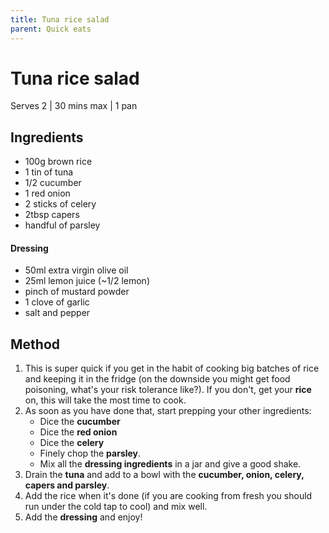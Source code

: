 ```yaml
---
title: Tuna rice salad
parent: Quick eats
---
```


# Tuna rice salad

Serves 2 \| 30 mins max \| 1 pan 

## Ingredients

- 100g brown rice
- 1 tin of tuna
- 1/2 cucumber
- 1 red onion
- 2 sticks of celery
- 2tbsp capers
- handful of parsley

#### Dressing
- 50ml extra virgin olive oil
- 25ml lemon juice (~1/2 lemon)
- pinch of mustard powder
- 1 clove of garlic
- salt and pepper


## Method

1. This is super quick if you get in the habit of cooking big batches of rice and keeping it in the fridge (on the downside you might get food poisoning, what's your risk tolerance like?). If you don't, get your **rice** on, this will take the most time to cook.
1. As soon as you have done that, start prepping your other ingredients:
    - Dice the **cucumber**
    - Dice the **red onion**
    - Dice the **celery** 
    - Finely chop the **parsley**.
    - Mix all the **dressing ingredients** in a jar and give a good shake.
1. Drain the **tuna** and add to a bowl with the **cucumber, onion, celery, capers and parsley**.
1. Add the rice when it's done (if you are cooking from fresh you should run under the cold tap to cool) and mix well.
1. Add the **dressing** and enjoy!